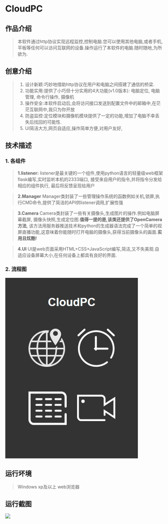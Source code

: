 # CloudPC

## 作品介绍

>本软件通过http协议实现远程监控,控制电脑.您可以使用其他电脑,或者手机,平板等任何可以访问互联网的设备.操作运行了本软件的电脑.随时随地,为所欲为.

## 创意介绍

>1. 设计新颖:巧妙地借助http协议在用户和电脑之间搭建了通信的桥梁.
>2. 功能实用:提供了小巧但十分实用的4大功能(v1.0版本):
电脑定位, 电脑管理, 命令行操作, 摄像机
>3. 操作安全:本软件启动后,会将访问接口发送到配置文件中的邮箱中,在茫茫互联网中,我只为你开放
>4. 防盗监控:定位模块和摄像机模块提供了一定的功能,增加了电脑不幸丢失后找回的可能性.
>5. UI简洁大方,网页自适应,操作简单方便,对用户友好,

## 技术描述
### 1. 各组件
>**1.listener:**
>listener是最关键的一个组件,使用python语言的轻量级web框架flask编写,实时监听本机的2333端口, 接受来自用户的指令,并将指令分发给相应的组件执行, 最后将反馈呈现给用户

>**2.Manager**
>Manager类封装了一些管理操作系统的函数例如关机,锁屏,执行CMD命令,提供了简洁的API供listener调用,扩展性强

>**3.Camera**
>Camera类封装了一些有关摄像头,生成图片的操作.例如电脑屏幕截屏, 摄像头快照,生成定位图.**值得一提的是,该类还提供了OpenCamera方法**, 该方法用服务器推送技术和python的生成器语法完成了一个简单的视屏直播功能,这意味着你能随时打开电脑的摄像头,获得当前摄像头的画面.**实用且炫酷!**

>**4.UI**
UI是web页面采用HTML+CSS+JavaScript编写,简洁,又不失美观.自适应设备屏幕大小,在任何设备上都具有良好的界面.
### 2. 流程图
![](0.jpg)
## 运行坏境
>Windows xp及以上
>web浏览器
## 运行截图
![](6.jpg)
















